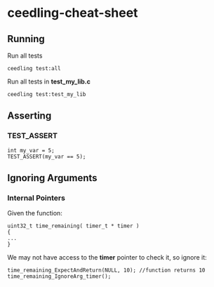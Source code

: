 # ceedling-cheat-sheet

## Running

Run all tests
```
ceedling test:all
```

Run all tests in __test_my_lib.c__
```
ceedling test:test_my_lib
```


## Asserting

### TEST_ASSERT
```
int my_var = 5;
TEST_ASSERT(my_var == 5);
```

## Ignoring Arguments

### Internal Pointers

Given the function:
```
uint32_t time_remaining( timer_t * timer )
{
...
}
```
We may not have access to the __timer__ pointer to check it, so ignore it:
```
time_remaining_ExpectAndReturn(NULL, 10); //function returns 10
time_remaining_IgnoreArg_timer();
```
